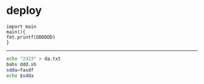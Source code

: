 # deploy
```golang
import main
main(){
fmt.printf(DDDDDD)
}
```
------
```bash
echo "2323" > da.txt
bahs ddd.sh
sdda=fasdf
echo $sdda
```
